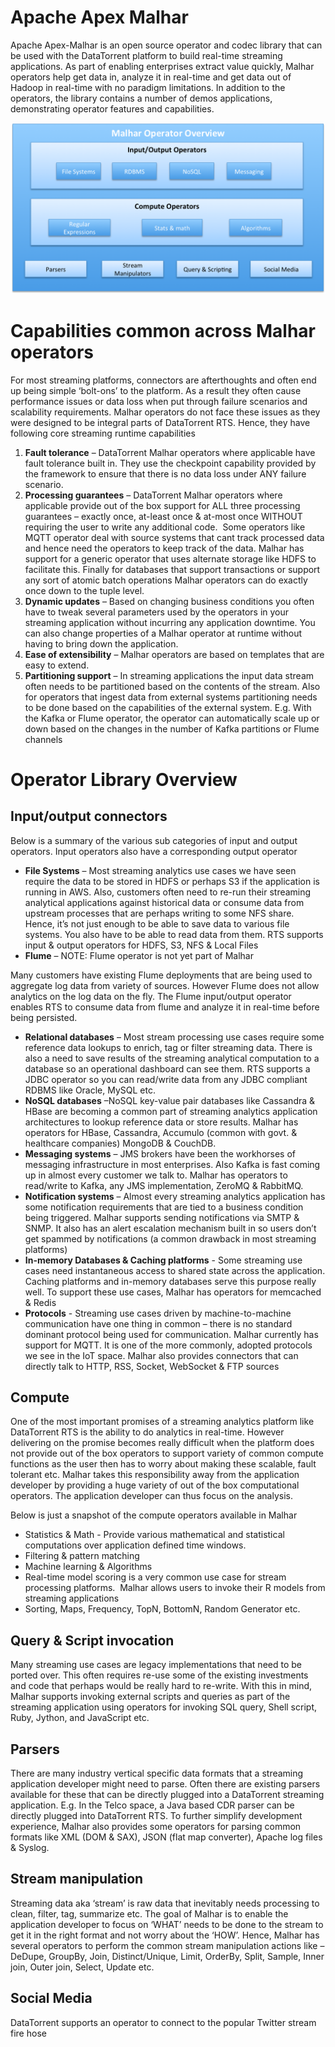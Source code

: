 Apache Apex Malhar
================================================================================

Apache Apex-Malhar is an open source operator and codec library that can be used with the DataTorrent platform to build real-time streaming applications.  As part of enabling enterprises extract value quickly, Malhar operators help get data in, analyze it in real-time and get data out of Hadoop in real-time with no paradigm limitations.  In addition to the operators, the library contains a number of demos applications, demonstrating operator features and capabilities.

![MalharDiagram](images/MalharOperatorOverview.png)

# Capabilities common across Malhar operators

For most streaming platforms, connectors are afterthoughts and often end up being simple ‘bolt-ons’ to the platform. As a result they often cause performance issues or data loss when put through failure scenarios and scalability requirements. Malhar operators do not face these issues as they were designed to be integral parts of DataTorrent RTS. Hence, they have following core streaming runtime capabilities

1.  **Fault tolerance** – DataTorrent Malhar operators where applicable have fault tolerance built in. They use the checkpoint capability provided by the framework to ensure that there is no data loss under ANY failure scenario.
2.  **Processing guarantees** – DataTorrent Malhar operators where applicable provide out of the box support for ALL three processing guarantees – exactly once, at-least once & at-most once WITHOUT requiring the user to write any additional code. &nbsp;Some operators like MQTT operator deal with source systems that cant track processed data and hence need the operators to keep track of the data. Malhar has support for a generic operator that uses alternate storage like HDFS to facilitate this. Finally for databases that support transactions or support any sort of atomic batch operations Malhar operators can do exactly once down to the tuple level.
3.  **Dynamic updates** – Based on changing business conditions you often have to tweak several parameters used by the operators in your streaming application without incurring any application downtime. You can also change properties of a Malhar operator at runtime without having to bring down the application. 
4.  **Ease of extensibility** – Malhar operators are based on templates that are easy to extend.
5.  **Partitioning support** – In streaming applications the input data stream often needs to be partitioned based on the contents of the stream. Also for operators that ingest data from external systems partitioning needs to be done based on the capabilities of the external system. E.g. With the Kafka or Flume operator, the operator can automatically scale up or down based on the changes in the number of Kafka partitions or Flume channels

# Operator Library Overview

## Input/output connectors

Below is a summary of the various sub categories of input and output operators. Input operators also have a corresponding output operator

*   **File Systems** – Most streaming analytics use cases we have seen require the data to be stored in HDFS or perhaps S3 if the application is running in AWS. Also, customers often need to re-run their streaming analytical applications against historical data or consume data from upstream processes that are perhaps writing to some NFS share. Hence, it’s not just enough to be able to save data to various file systems. You also have to be able to read data from them. RTS supports input & output operators for HDFS, S3, NFS & Local Files
*   **Flume** – NOTE: Flume operator is not yet part of Malhar

Many customers have existing Flume deployments that are being used to aggregate log data from variety of sources. However Flume does not allow analytics on the log data on the fly. The Flume input/output operator enables RTS to consume data from flume and analyze it in real-time before being persisted. 

*   **Relational databases** – Most stream processing use cases require some reference data lookups to enrich, tag or filter streaming data. There is also a need to save results of the streaming analytical computation to a database so an operational dashboard can see them. RTS supports a JDBC operator so you can read/write data from any JDBC compliant RDBMS like Oracle, MySQL etc.
*   **NoSQL databases** –NoSQL key-value pair databases like Cassandra & HBase are becoming a common part of streaming analytics application architectures to lookup reference data or store results. Malhar has operators for HBase, Cassandra, Accumulo (common with govt. & healthcare companies) MongoDB & CouchDB.
*   **Messaging systems** – JMS brokers have been the workhorses of messaging infrastructure in most enterprises. Also Kafka is fast coming up in almost every customer we talk to. Malhar has operators to read/write to Kafka, any JMS implementation, ZeroMQ & RabbitMQ.
*   **Notification systems** – Almost every streaming analytics application has some notification requirements that are tied to a business condition being triggered. Malhar supports sending notifications via SMTP & SNMP. It also has an alert escalation mechanism built in so users don’t get spammed by notifications (a common drawback in most streaming platforms)
*   **In-memory Databases & Caching platforms** - Some streaming use cases need instantaneous access to shared state across the application. Caching platforms and in-memory databases serve this purpose really well. To support these use cases, Malhar has operators for memcached & Redis
*   **Protocols** - Streaming use cases driven by machine-to-machine communication have one thing in common – there is no standard dominant protocol being used for communication. Malhar currently has support for MQTT. It is one of the more commonly, adopted protocols we see in the IoT space. Malhar also provides connectors that can directly talk to HTTP, RSS, Socket, WebSocket & FTP sources



## Compute

One of the most important promises of a streaming analytics platform like DataTorrent RTS is the ability to do analytics in real-time. However delivering on the promise becomes really difficult when the platform does not provide out of the box operators to support variety of common compute functions as the user then has to worry about making these scalable, fault tolerant etc. Malhar takes this responsibility away from the application developer by providing a huge variety of out of the box computational operators. The application developer can thus focus on the analysis. 

Below is just a snapshot of the compute operators available in Malhar

*   Statistics & Math - Provide various mathematical and statistical computations over application defined time windows. 
*   Filtering & pattern matching
*   Machine learning & Algorithms
*   Real-time model scoring is a very common use case for stream processing platforms. &nbsp;Malhar allows users to invoke their R models from streaming applications
*   Sorting, Maps, Frequency, TopN, BottomN, Random Generator etc.


## Query & Script invocation

Many streaming use cases are legacy implementations that need to be ported over. This often requires re-use some of the existing investments and code that perhaps would be really hard to re-write. With this in mind, Malhar supports invoking external scripts and queries as part of the streaming application using operators for invoking SQL query, Shell script, Ruby, Jython, and JavaScript etc.

## Parsers

There are many industry vertical specific data formats that a streaming application developer might need to parse. Often there are existing parsers available for these that can be directly plugged into a DataTorrent streaming application. E.g. In the Telco space, a Java based CDR parser can be directly plugged into DataTorrent RTS. To further simplify development experience, Malhar also provides some operators for parsing common formats like XML (DOM & SAX), JSON (flat map converter), Apache log files & Syslog.

## Stream manipulation

Streaming data aka ‘stream’ is raw data that inevitably needs processing to clean, filter, tag, summarize etc. The goal of Malhar is to enable the application developer to focus on ‘WHAT’ needs to be done to the stream to get it in the right format and not worry about the ‘HOW’. Hence, Malhar has several operators to perform the common stream manipulation actions like – DeDupe, GroupBy, Join, Distinct/Unique, Limit, OrderBy, Split, Sample, Inner join, Outer join, Select, Update etc.

## Social Media

DataTorrent supports an operator to connect to the popular Twitter stream fire hose
